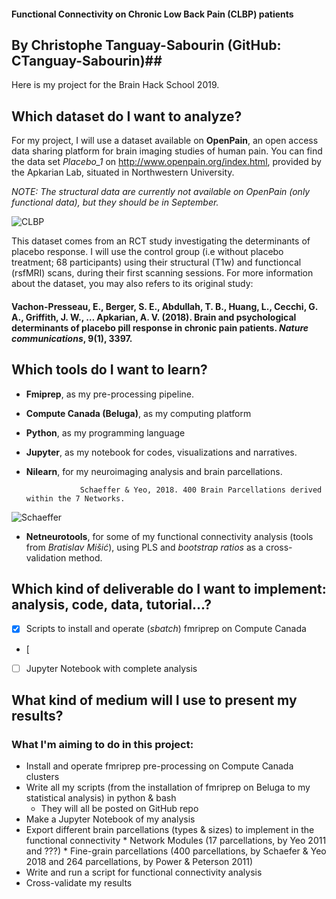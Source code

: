 #### Functional Connectivity on Chronic Low Back Pain (CLBP) patients ####
## By Christophe Tanguay-Sabourin (GitHub: CTanguay-Sabourin)##

Here is my project for the Brain Hack School 2019. 

## Which dataset do I want to analyze? ##
For my project, I will use a dataset available on **OpenPain**, an open access data sharing platform for brain imaging studies of human pain. You can find the data set *Placebo_1* on http://www.openpain.org/index.html, provided by the Apkarian Lab, situated in Northwestern University.

*NOTE: The structural data are currently not available on OpenPain (only functional data), but they should be in September.*

![CLBP](http://dev.www.health.harvard.edu/media/content/images/L0714e-1.jpg)

This dataset comes from an RCT study investigating the determinants of placebo response. I will use the control group (i.e without placebo treatment; 68 participants) using their structural (T1w) and functioncal (rsfMRI) scans, during their first scanning sessions. For more information about the dataset, you may also refers to its original study:

#### Vachon-Presseau, E., Berger, S. E., Abdullah, T. B., Huang, L., Cecchi, G. A., Griffith, J. W., … Apkarian, A. V. (2018). Brain and psychological determinants of placebo pill response in chronic pain patients. *Nature communications*, 9(1), 3397. #####

## Which tools do I want to learn? ##

* **Fmiprep**, as my pre-processing pipeline.

* **Compute Canada (Beluga)**, as my computing platform

* **Python**, as my programming language

* **Jupyter**, as my notebook for codes, visualizations and narratives.

* **Nilearn**, for my neuroimaging analysis and brain parcellations.

                  Schaeffer & Yeo, 2018. 400 Brain Parcellations derived within the 7 Networks.
                  
![Schaeffer](https://pbs.twimg.com/media/Dz2u7WCU8AIxNJ4.jpg)


* **Netneurotools**, for some of my functional connectivity analysis (tools from *Bratislav Mišić*), using PLS and *bootstrap ratios* as a cross-validation method.

## Which kind of deliverable do I want to implement: analysis, code, data, tutorial...? ##

- [x] Scripts to install and operate (*sbatch*) fmriprep on Compute Canada

- [

- [ ] Jupyter Notebook with complete analysis

## What kind of medium will I use to present my results? ##



### What I'm aiming to do in this project: ###
* Install and operate fmriprep pre-processing on Compute Canada clusters
* Write all my scripts (from the installation of fmriprep on Beluga to my statistical analysis) in python & bash 
    * They will all be posted on GitHub repo
* Make a Jupyter Notebook of my analysis
* Export different brain parcellations (types & sizes) to implement in the functional connectivity
      * Network Modules (17 parcellations, by Yeo 2011 and ???)
      * Fine-grain parcellations (400 parcellations, by Schaefer & Yeo 2018 and 264 parcellations, by Power & Peterson 2011)
* Write and run a script for functional connectivity analysis
* Cross-validate my results







